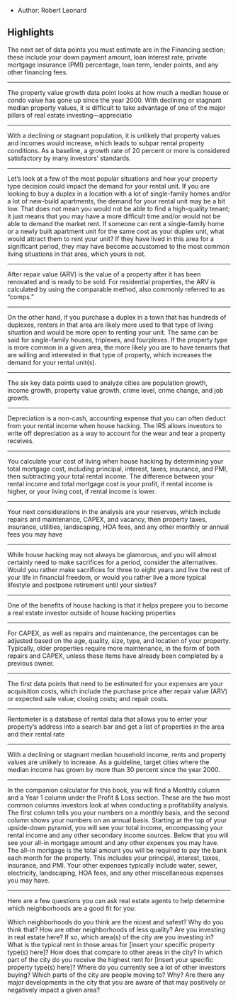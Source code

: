 - Author: Robert Leonard

## Highlights
The next set of data points you must estimate are in the Financing section; these include your down payment amount, loan interest rate, private mortgage insurance (PMI) percentage, loan term, lender points, and any other financing fees.

---
The property value growth data point looks at how much a median house or condo value has gone up since the year 2000. With declining or stagnant median property values, it is difficult to take advantage of one of the major pillars of real estate investing—appreciatio

---
With a declining or stagnant population, it is unlikely that property values and incomes would increase, which leads to subpar rental property conditions. As a baseline, a growth rate of 20 percent or more is considered satisfactory by many investors’ standards.

---
Let’s look at a few of the most popular situations and how your property type decision could impact the demand for your rental unit. If you are looking to buy a duplex in a location with a lot of single-family homes and/or a lot of new-build apartments, the demand for your rental unit may be a bit low. That does not mean you would not be able to find a high-quality tenant; it just means that you may have a more difficult time and/or would not be able to demand the market rent. If someone can rent a single-family home or a newly built apartment unit for the same cost as your duplex unit, what would attract them to rent your unit? If they have lived in this area for a significant period, they may have become accustomed to the most common living situations in that area, which yours is not.

---
After repair value (ARV) is the value of a property after it has been renovated and is ready to be sold. For residential properties, the ARV is calculated by using the comparable method, also commonly referred to as “comps.”

---
On the other hand, if you purchase a duplex in a town that has hundreds of duplexes, renters in that area are likely more used to that type of living situation and would be more open to renting your unit. The same can be said for single-family houses, triplexes, and fourplexes. If the property type is more common in a given area, the more likely you are to have tenants that are willing and interested in that type of property, which increases the demand for your rental unit(s).

---
The six key data points used to analyze cities are population growth, income growth, property value growth, crime level, crime change, and job growth.

---
Depreciation is a non-cash, accounting expense that you can often deduct from your rental income when house hacking. The IRS allows investors to write off depreciation as a way to account for the wear and tear a property receives. 

---
You calculate your cost of living when house hacking by determining your total mortgage cost, including principal, interest, taxes, insurance, and PMI, then subtracting your total rental income. The difference between your rental income and total mortgage cost is your profit, if rental income is higher, or your living cost, if rental income is lower.

---
Your next considerations in the analysis are your reserves, which include repairs and maintenance, CAPEX, and vacancy, then property taxes, insurance, utilities, landscaping, HOA fees, and any other monthly or annual fees you may have

---
While house hacking may not always be glamorous, and you will almost certainly need to make sacrifices for a period, consider the alternatives. Would you rather make sacrifices for three to eight years and live the rest of your life in financial freedom, or would you rather live a more typical lifestyle and postpone retirement until your sixties?

---
One of the benefits of house hacking is that it helps prepare you to become a real estate investor outside of house hacking properties

---
For CAPEX, as well as repairs and maintenance, the percentages can be adjusted based on the age, quality, size, type, and location of your property. Typically, older properties require more maintenance, in the form of both repairs and CAPEX, unless these items have already been completed by a previous owner. 

---
The first data points that need to be estimated for your expenses are your acquisition costs, which include the purchase price after repair value (ARV) or expected sale value; closing costs; and repair costs. 

---
Rentometer is a database of rental data that allows you to enter your property’s address into a search bar and get a list of properties in the area and their rental rate

---
With a declining or stagnant median household income, rents and property values are unlikely to increase. As a guideline, target cities where the median income has grown by more than 30 percent since the year 2000.

---
In the companion calculator for this book, you will find a Monthly column and a Year 1 column under the Profit & Loss section. These are the two most common columns investors look at when conducting a profitability analysis. The first column tells you your numbers on a monthly basis, and the second column shows your numbers on an annual basis.
Starting at the top of your upside-down pyramid, you will see your total income, encompassing your rental income and any other secondary income sources. Below that you will see your all-in mortgage amount and any other expenses you may have. The all-in mortgage is the total amount you will be required to pay the bank each month for the property. This includes your principal, interest, taxes, insurance, and PMI. Your other expenses typically include water, sewer, electricity, landscaping, HOA fees, and any other miscellaneous expenses you may have.

---
Here are a few questions you can ask real estate agents to help determine which neighborhoods are a good fit for you:

Which neighborhoods do you think are the nicest and safest?
Why do you think that? How are other neighborhoods of less quality?
Are you investing in real estate here? If so, which area(s) of the city are you investing in?
What is the typical rent in those areas for [insert your specific property type(s) here]? How does that compare to other areas in the city?
In which part of the city do you receive the highest rent for [insert your specific property type(s) here]?
Where do you currently see a lot of other investors buying?
Which parts of the city are people moving to? Why?
Are there any major developments in the city that you are aware of that may positively or negatively impact a given area?

